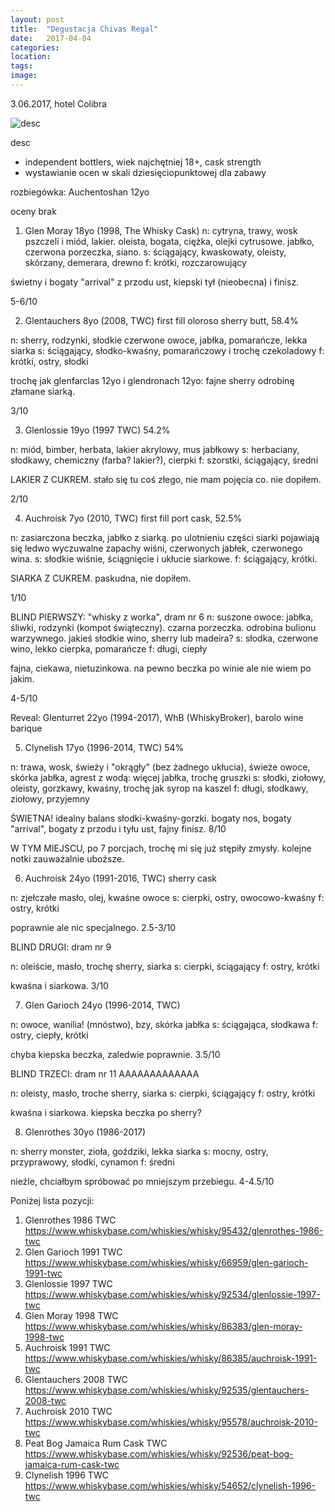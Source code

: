 ```yaml
---
layout: post
title:  "Degustacja Chivas Regal"
date:   2017-04-04
categories: 
location: 
tags: 
image: 
---
```


3.06.2017, hotel Colibra

<div class="post-image">
    <img src="{{ page.image }}" alt="desc" />
    <p class="post-image-caption">desc</p>
</div>

* independent bottlers, wiek najchętniej 18+, cask strength
* wystawianie ocen w skali dziesięciopunktowej dla zabawy

rozbiegówka: Auchentoshan 12yo

oceny brak

1. Glen Moray 18yo (1998, The Whisky Cask)
n: cytryna, trawy, wosk pszczeli i miód, lakier.
oleista, bogata, ciężka, olejki cytrusowe.
jabłko, czerwona porzeczka, siano.
s: ściągający, kwaskowaty, oleisty, skórzany, demerara, drewno
f: krótki, rozczarowujący

świetny i bogaty "arrival" z przodu ust, kiepski tył (nieobecna) i finisz.

5-6/10

2. Glentauchers 8yo (2008, TWC)
first fill oloroso sherry butt, 58.4%

n: sherry, rodzynki, słodkie czerwone owoce, jabłka, pomarańcze, lekka siarka
s: ściągający, słodko-kwaśny, pomarańczowy i trochę czekoladowy
f: krótki, ostry, słodki

trochę jak glenfarclas 12yo i glendronach 12yo: fajne sherry odrobinę złamane siarką.

3/10

3. Glenlossie 19yo (1997 TWC)
54.2%

n: miód, bimber, herbata, lakier akrylowy, mus jabłkowy
s: herbaciany, słodkawy, chemiczny (farba? lakier?), cierpki
f: szorstki, ściągający, średni

LAKIER Z CUKREM. stało się tu coś złego, nie mam pojęcia co. nie dopiłem.

2/10

4. Auchroisk 7yo (2010, TWC)
first fill port cask, 52.5%

n: zasiarczona beczka, jabłko z siarką. po ulotnieniu części siarki pojawiają się ledwo wyczuwalne zapachy wiśni, czerwonych jabłek, czerwonego wina.
s: słodkie wiśnie, ściągnięcie i ukłucie siarkowe.
f: ściągający, krótki.

SIARKA Z CUKREM. paskudna, nie dopiłem.

1/10


BLIND PIERWSZY: "whisky z worka", dram nr 6
n: suszone owoce: jabłka, śliwki, rodzynki (kompot świąteczny). czarna porzeczka.
odrobina bulionu warzywnego. jakieś słodkie wino, sherry lub madeira?
s: słodka, czerwone wino, lekko cierpka, pomarańcze
f: długi, ciepły

fajna, ciekawa, nietuzinkowa. na pewno beczka po winie ale nie wiem po jakim.

4-5/10

Reveal: Glenturret 22yo (1994-2017), WhB (WhiskyBroker), barolo wine barique

5. Clynelish 17yo (1996-2014, TWC)
54%

n: trawa, wosk, świeży i "okrągły" (bez żadnego ukłucia), świeże owoce, skórka jabłka, agrest
z wodą: więcej jabłka, trochę gruszki
s: słodki, ziołowy, oleisty, gorzkawy, kwaśny, trochę jak syrop na kaszel
f: długi, słodkawy, ziołowy, przyjemny

ŚWIETNA! idealny balans słodki-kwaśny-gorzki. bogaty nos, bogaty "arrival", bogaty z przodu i tyłu ust, fajny finisz.
8/10



W TYM MIEJSCU, po 7 porcjach, trochę mi się już stępiły zmysły. kolejne notki zauważalnie uboższe.



6. Auchroisk 24yo (1991-2016, TWC)
sherry cask

n: zjełczałe masło, olej, kwaśne owoce
s: cierpki, ostry, owocowo-kwaśny
f: ostry, krótki

poprawnie ale nic specjalnego.
2.5-3/10


BLIND DRUGI: dram nr 9

n: oleiście, masło, trochę sherry, siarka
s: cierpki, ściągający
f: ostry, krótki

kwaśna i siarkowa.
3/10


7. Glen Garioch 24yo (1996-2014, TWC)

n: owoce, wanilia! (mnóstwo), bzy, skórka jabłka
s: ściągająca, słodkawa
f: ostry, ciepły, krótki

chyba kiepska beczka, zaledwie poprawnie.
3.5/10


BLIND TRZECI: dram nr 11 AAAAAAAAAAAAA

n: oleisty, masło, troche sherry, siarka
s: cierpki, ściągający
f: ostry, krótki

kwaśna i siarkowa. kiepska beczka po sherry?


8. Glenrothes 30yo (1986-2017)

n: sherry monster, zioła, goździki, lekka siarka
s: mocny, ostry, przyprawowy, słodki, cynamon
f: średni

nieźle, chciałbym spróbować po mniejszym przebiegu.
4-4.5/10













Poniżej lista pozycji:

1. Glenrothes 1986 TWC https://www.whiskybase.com/whiskies/whisky/95432/glenrothes-1986-twc 
2. Glen Garioch 1991 TWC https://www.whiskybase.com/whiskies/whisky/66959/glen-garioch-1991-twc 
3. Glenlossie 1997 TWC https://www.whiskybase.com/whiskies/whisky/92534/glenlossie-1997-twc 
4. Glen Moray 1998 TWC https://www.whiskybase.com/whiskies/whisky/86383/glen-moray-1998-twc 
5. Auchroisk 1991 TWC https://www.whiskybase.com/whiskies/whisky/86385/auchroisk-1991-twc 
6. Glentauchers 2008 TWC https://www.whiskybase.com/whiskies/whisky/92535/glentauchers-2008-twc 
7. Auchroisk 2010 TWC https://www.whiskybase.com/whiskies/whisky/95578/auchroisk-2010-twc 
8. Peat Bog Jamaica Rum Cask TWC https://www.whiskybase.com/whiskies/whisky/92536/peat-bog-jamaica-rum-cask-twc 
9. Clynelish 1996 TWC https://www.whiskybase.com/whiskies/whisky/54652/clynelish-1996-twc 